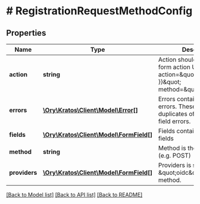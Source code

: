 # # RegistrationRequestMethodConfig

## Properties

Name | Type | Description | Notes
------------ | ------------- | ------------- | -------------
**action** | **string** | Action should be used as the form action URL &#x60;&lt;form action&#x3D;\&quot;{{ .Action }}\&quot; method&#x3D;\&quot;post\&quot;&gt;&#x60;. | 
**errors** | [**\Ory\Kratos\Client\Model\Error[]**](Error.md) | Errors contains all form errors. These will be duplicates of the individual field errors. | [optional] 
**fields** | [**\Ory\Kratos\Client\Model\FormField[]**](FormField.md) | Fields contains multiple fields | 
**method** | **string** | Method is the form method (e.g. POST) | 
**providers** | [**\Ory\Kratos\Client\Model\FormField[]**](FormField.md) | Providers is set for the \&quot;oidc\&quot; request method. | [optional] 

[[Back to Model list]](../../README.md#documentation-for-models) [[Back to API list]](../../README.md#documentation-for-api-endpoints) [[Back to README]](../../README.md)


